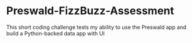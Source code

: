 # Preswald-FizzBuzz-Assessment
This short coding challenge tests my ability to use the Preswald app and build a Python-backed data app with UI
